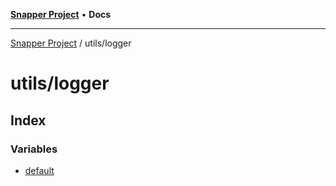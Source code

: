 [**Snapper Project**](../../README.md) • **Docs**

***

[Snapper Project](../../README.md) / utils/logger

# utils/logger

## Index

### Variables

- [default](variables/default.md)
